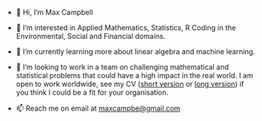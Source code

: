 - 👋 Hi, I’m Max Campbell

- 👀 I’m interested in Applied Mathematics, Statistics, R Coding in the Environmental, Social and Financial domains.

- 🌱 I’m currently learning more about linear algebra and machine learning.

- 💞️ I’m looking to work in a team on challenging mathematical and statistical problems that could have a high impact in the real world. I am open to work worldwide, see my CV ([short version](https://github.com/maxcampb/maxcampb/blob/main/Max_Campbell_CV_short.pdf) or [long version](https://github.com/maxcampb/maxcampb/blob/main/Max_Campbell_CV.pdf)) if you think I could be a fit for your organisation.

- 📫 Reach me on email at maxcampbe@gmail.com

<!---
maxcampb/maxcampb is a ✨ special ✨ repository because its `README.md` (this file) appears on your GitHub profile.
You can click the Preview link to take a look at your changes.
--->
